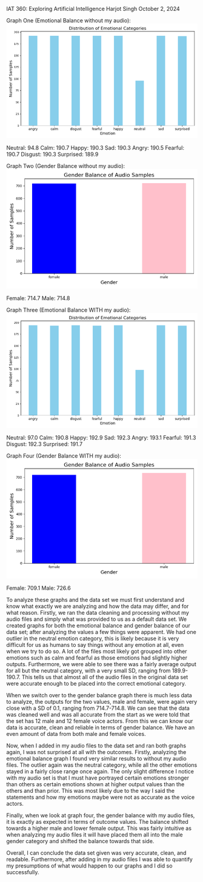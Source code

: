 IAT 360: Exploring Artificial Intelligence
Harjot Singh
October 2, 2024

Graph One (Emotional Balance without my audio):
![IAT360A2GraphOne.png](./IAT360A2GraphOne.png)

Neutral: 94.8
Calm: 190.7
Happy: 190.3
Sad: 190.3
Angry: 190.5
Fearful: 190.7
Disgust: 190.3
Surprised: 189.9

Graph Two (Gender Balance without my audio):
![IAT360A2GraphTwo.png](./IAT360A2GraphTwo.png)

Female: 714.7
Male: 714.8

Graph Three (Emotional Balance WITH my audio):
![IAT360A2GraphThree.png](./IAT360A2GraphThree.png)

Neutral: 97.0
Calm: 190.8
Happy: 192.9
Sad: 192.3
Angry: 193.1
Fearful: 191.3
Disgust: 192.3
Surprised: 191.7

Graph Four (Gender Balance WITH my audio):
![IAT360A2GraphFour.png](./IAT360A2GraphFour.png)

Female: 709.1
Male: 726.6

To analyze these graphs and the data set we must first understand and know what exactly we are analyzing and how the data may differ, and for what reason. Firstly, we ran the data cleaning and processing without my audio files and simply what was provided to us as a default data set. We created graphs for both the emotional balance and gender balance of our data set; after analyzing the values a few things were apparent. We had one outlier in the neutral emotion category, this is likely because it is very difficult for us as humans to say things without any emotion at all, even when we try to do so. A lot of the files most likely got grouped into other emotions such as calm and fearful as those emotions had slightly higher outputs. Furthermore, we were able to see there was a fairly average output for all but the neutral category, with a very small SD, ranging from 189.9-190.7. This tells us that almost all of the audio files in the original data set were accurate enough to be placed into the correct emotional category. 

When we switch over to the gender balance graph there is much less data to analyze, the outputs for the two values, male and female, were again very close with a SD of 0.1, ranging from 714.7-714.8. We can see that the data was cleaned well and was all accurate from the start as we were told that the set has 12 male and 12 female voice actors. From this we can know our data is accurate, clean and reliable in terms of gender balance. We have an even amount of data from both male and female voices.

Now, when I added in my audio files to the data set and ran both graphs again, I was not surprised at all with the outcomes. Firstly, analyzing the emotional balance graph I found very similar results to without my audio files. The outlier again was the neutral category, while all the other emotions stayed in a fairly close range once again. The only slight difference I notice with my audio set is that I must have portrayed certain emotions stronger than others as certain emotions shown at higher output values than the others and than prior. This was most likely due to the way I said the statements and how my emotions maybe were not as accurate as the voice actors. 

Finally, when we look at graph four, the gender balance with my audio files, it is exactly as expected in terms of outcome values. The balance shifted towards a higher male and lower female output. This was fairly intuitive as when analyzing my audio files it will have placed them all into the male gender category and shifted the balance towards that side. 

Overall, I can conclude the data set given was very accurate, clean, and readable. Furthermore, after adding in my audio files I was able to quantify my presumptions of what would happen to our graphs and I did so successfully. 
